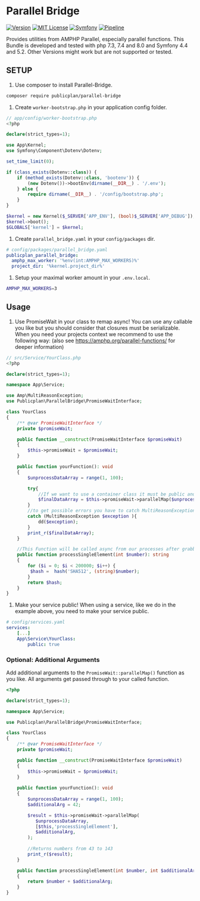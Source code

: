 # Parallel Bridge

[![Version][version-badge]][changelog]
[![MIT License][license-badge]][license]
[![Symfony][symfony-badge]][symfony]
[![Pipeline][pipeline-badge]][pipeline]

Provides utilities from AMPHP Parallel, especially parallel functions.
This Bundle is developed and tested with php 7.3, 7.4 and 8.0 and Symfony 4.4 and 5.2. 
Other Versions might work but are not supported or tested.

## SETUP

1. Use composer to install Parallel-Bridge.

```bash
composer require publicplan/parallel-bridge
```

1. Create `worker-bootstrap.php` in your application config folder.

```PHP
// app/config/worker-bootstrap.php
<?php

declare(strict_types=1);

use App\Kernel;
use Symfony\Component\Dotenv\Dotenv;

set_time_limit(0);

if (class_exists(Dotenv::class)) {
    if (method_exists(Dotenv::class, 'bootenv')) {
        (new Dotenv())->bootEnv(dirname(__DIR__) . '/.env');
    } else {
        require dirname(__DIR__) . '/config/bootstrap.php';
    }
}

$kernel = new Kernel($_SERVER['APP_ENV'], (bool)$_SERVER['APP_DEBUG']);
$kernel->boot();
$GLOBALS['kernel'] = $kernel;

```

1. Create `parallel_bridge.yaml` in your `config/packages` dir.

```yaml
# config/packages/parallel_bridge.yaml
publicplan_parallel_bridge:
  amphp_max_worker: '%env(int:AMPHP_MAX_WORKERS)%'
  project_dir: '%kernel.project_dir%'
```

1. Setup your maximal worker amount in your `.env.local`.

```bash
AMPHP_MAX_WORKERS=3
```

## Usage

1. Use PromiseWait in your class to remap async!
   You can use any callable you like but you should consider that closures must be serializable.
   When you need your projects context we recommend to use the following way:
   (also see <https://amphp.org/parallel-functions/> for deeper information)

```PHP
// src/Service/YourClass.php
<?php

declare(strict_types=1);

namespace App\Service;

use Amp\MultiReasonException;
use Publicplan\ParallelBridge\PromiseWaitInterface;

class YourClass
{
    /** @var PromiseWaitInterface */
    private $promiseWait;

    public function __construct(PromiseWaitInterface $promiseWait)
    {
        $this->promiseWait = $promiseWait;
    }

    public function yourFunction(): void
    {
        $unprocessDataArray = range(1, 100);

        try{
            //If we want to use a container class it must be public and in the following format:
            $finalDataArray = $this->promiseWait->parallelMap($unprocessDataArray, [$this,'processSingleElement']);
        } 
        //to get possible errors you have to catch MultiReasonException 
        catch (MultiReasonException $exception ){
            dd($exception);
        }
        print_r($finalDataArray);
    }

    //This Function will be called async from our processes after grabbing this service from service container
    public function processSingleElement(int $number): string
    {
        for ($i = 0; $i < 200000; $i++) {
         $hash =  hash('SHA512', (string)$number);
        }
        return $hash;
    }
}
```

1. Make your service public!
When using a service, like we do in the example above, you need to make your service public.

```yaml
# config/services.yaml
services:
    [...]
    App\Service\YourClass:
        public: true
```

### Optional: Additional Arguments

Add additional arguments to the `PromiseWait::parallelMap()` function as you like.
All arguments get passed through to your called function.

```php
<?php

declare(strict_types=1);

namespace App\Service;

use Publicplan\ParallelBridge\PromiseWaitInterface;

class YourClass
{
    /** @var PromiseWaitInterface */
    private $promiseWait;

    public function __construct(PromiseWaitInterface $promiseWait)
    {
        $this->promiseWait = $promiseWait;
    }
    
    public function yourFunction(): void
    {
        $unprocessDataArray = range(1, 100);
        $additionalArg = 42;

        $result = $this->promiseWait->parallelMap(
           $unprocessDataArray, 
           [$this,'processSingleElement'],
           $additionalArg,
        );
        
        //Returns numbers from 43 to 143
        print_r($result);
    }

    public function processSingleElement(int $number, int $additionalArg): int
    {
        return $number + $additionalArg;
    }
}
```

[version-badge]: https://img.shields.io/badge/version-1.0.2-blue.svg
[changelog]: ./CHANGELOG.md
[license-badge]: https://img.shields.io/badge/license-MIT-blue.svg
[license]: ./LICENSE
[symfony-badge]: https://img.shields.io/badge/Symfony-5.2-blue.svg
[symfony]: https://symfony.com/releases/5.2
[pipeline-badge]: https://github.com/thled/symfony-parallel-bridge/workflows/ci-pipeline/badge.svg?branch=master
[pipeline]: https://github.com/thled/symfony-parallel-bridge/actions?query=workflow%3A%22ci-pipeline%22+branch%3Amaster
